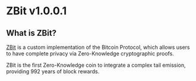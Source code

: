 ZBit v1.0.0.1
=============

What is ZBit?
--------------

[ZBit](https://zbitofficial.io) is a custom implementation of the Bitcoin Protocol, which allows users to have complete privacy via Zero-Knowledge cryptographic proofs. 

ZBit is the first Zero-Knowledge coin to integrate a complex tail emission, providing 992 years of block rewards.
